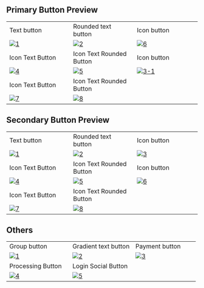 ## Primary Button Preview

<table>
  <tr>
    <td width="33.3333%">Text button</td>
    <td width="33.3333%">Rounded text button</td>
    <td width="33.3333%">Icon button</td>
  </tr>

  <tr>
    <td width="33.3333%">
      <a href="https://github.com/Clueless-Community/seamless-ui/blob/main/Buttons/src/Primary/text-button.html">
        <img src="https://i.ibb.co/HpDtNZY/1.png" alt="1" border="0" />
      </a>
    </td>
    <td width="33.3333%">
      <a href="https://github.com/Clueless-Community/seamless-ui/blob/main/Buttons/src/Primary/text-button-rounded.html">
        <img src="https://i.ibb.co/jTvg5pJ/2.png" alt="2" border="0" />
      </a>
    </td>
    <td width="33.3333%">
      <a href="https://github.com/Clueless-Community/seamless-ui/blob/main/Buttons/src/Primary/icon-button.html">
        <img src="https://i.ibb.co/NNf4P0j/6.png" alt="6" border="0" />
      </a>
    </td>
  </tr>

  <tr>
    <td width="33.3333%">Icon Text Button</td>
    <td width="33.3333%">Icon Text Rounded Button</td>
    <td width="33.3333%">Icon button</td>
  </tr>
  <tr>
    <td width="33.3333%">
      <a href="https://github.com/Clueless-Community/seamless-ui/blob/main/Buttons/src/Primary/text-icon-rear-button.html">
        <img src="https://i.ibb.co/THN6PVB/4.png" alt="4" border="0" />
      </a>
    </td>
    <td width="33.3333%">
      <a href="https://github.com/Clueless-Community/seamless-ui/blob/main/Buttons/src/Primary/text-icon-rear-button-rounded.html">
        <img src="https://i.ibb.co/Jk60KBz/5.png" alt="5" border="0" />
      </a>
    </td>
    <td width="33.3333%">
      <a href="https://github.com/Clueless-Community/seamless-ui/blob/main/Buttons/src/Primary/icon-button-rounded.html">
        <img src="https://i.ibb.co/x3Cwvb8/3-1.png" alt="3-1" border="0" />
      </a>
    </td>
  </tr>

  <tr>
    <td width="33.3333%">Icon Text Button</td>
    <td width="33.3333%">Icon Text Rounded Button</td>
  </tr>
  <tr>
    <td width="33.3333%">
      <a href="https://github.com/Clueless-Community/seamless-ui/blob/main/Buttons/src/Primary/text-icon-front-button.html">
        <img src="https://i.ibb.co/tbM8SqX/7.png" alt="7" border="0" />
      </a>
    </td>
    <td width="33.3333%">
      <a href="https://github.com/Clueless-Community/seamless-ui/blob/main/Buttons/src/Primary/text-icon-front-button-rounded.html">
        <img src="https://i.ibb.co/TtdZznG/8.png" alt="8" border="0" />
      </a>
    </td>
  </tr>
</table>

## Secondary Button Preview

<table>
  <tr>
    <td width="33.3333%">Text button</td>
    <td width="33.3333%">Rounded text button</td>
    <td width="33.3333%">Icon button</td>
  </tr>

  <tr>
    <td width="33.3333%">
      <a href="https://github.com/Clueless-Community/seamless-ui/blob/main/Buttons/src/Secondary/text-button.html">
        <img src="https://i.ibb.co/ZKnFd5Q/1.png" alt="1" border="0" />
      </a>
    </td>
    <td width="33.3333%">
      <a href="https://github.com/Clueless-Community/seamless-ui/blob/main/Buttons/src/Secondary/text-button-rounded.html">
        <img src="https://i.ibb.co/x8C9r05/2.png" alt="2" border="0" />
      </a>
    </td>
    <td width="33.3333%">
      <a href="https://github.com/Clueless-Community/seamless-ui/blob/main/Buttons/src/Secondary/icon-button.html">
        <img src="https://i.ibb.co/QFmYw7v/3.png" alt="3" border="0" />
      </a>
    </td>
  </tr>

  <tr>
    <td width="33.3333%">Icon Text Button</td>
    <td width="33.3333%">Icon Text Rounded Button</td>
    <td width="33.3333%">Icon button</td>
  </tr>
  <tr>
    <td width="33.3333%">
      <a href="https://github.com/Clueless-Community/seamless-ui/blob/main/Buttons/src/Secondary/text-icon-front-button.html">
        <img src="https://i.ibb.co/v41CKzp/4.png" alt="4" border="0" />
      </a>
    </td>
    <td width="33.3333%">
      <a href="https://github.com/Clueless-Community/seamless-ui/blob/main/Buttons/src/Secondary/text-icon-front-button-rounded.html">
        <img src="https://i.ibb.co/bKDqNpb/5.png" alt="5" border="0" />
      </a>
    </td>
    <td width="33.3333%">
      <a href="https://github.com/Clueless-Community/seamless-ui/blob/main/Buttons/src/Secondary/icon-button-rounded.html">
        <img src="https://i.ibb.co/QjwP923/6.png" alt="6" border="0" />
      </a>
    </td>
  </tr>

  <tr>
    <td width="33.3333%">Icon Text Button</td>
    <td width="33.3333%">Icon Text Rounded Button</td>
  </tr>
  <tr>
    <td width="33.3333%">
      <a href="https://github.com/Clueless-Community/seamless-ui/blob/main/Buttons/src/Secondary/text-icon-rear-button.html">
        <img src="https://i.ibb.co/qJjKbwL/7.png" alt="7" border="0" />
      </a>
    </td>
    <td width="33.3333%">
      <a href="https://github.com/Clueless-Community/seamless-ui/blob/main/Buttons/src/Secondary/text-icon-rear-button-rounded.html">
        <img src="https://i.ibb.co/tJNBtK1/8.png" alt="8" border="0" />
      </a>
    </td>
  </tr>
</table>

## Others

<table>
  <tr>
    <td width="33.3333%">Group button</td>
    <td width="33.3333%">Gradient text button</td>
    <td width="33.3333%">Payment button</td>
  </tr>

  <tr>
    <td width="33.3333%">
      <a href="https://github.com/Clueless-Community/seamless-ui/blob/main/Buttons/src/button_group.html">
        <img src="https://i.ibb.co/r2bpyZ5/1.png" alt="1" border="0" />
      </a>
    </td>
    <td width="33.3333%">
      <a href="https://github.com/Clueless-Community/seamless-ui/blob/main/Buttons/src/gradient-buttons.html">
        <img src="https://i.ibb.co/qBd4sRG/2.png" alt="2" border="0" />
      </a>
    </td>
    <td width="33.3333%">
      <a href="https://github.com/Clueless-Community/seamless-ui/blob/main/Buttons/src/payment-buttons.html">
        <img src="https://i.ibb.co/YPFCm1p/3.png" alt="3" border="0" />
      </a>
    </td>
  </tr>

  <tr>
    <td width="33.3333%">Processing Button</td>
    <td width="33.3333%">Login Social Button</td>
  </tr>
  <tr>
    <td width="33.3333%">
      <a href="https://github.com/Clueless-Community/seamless-ui/blob/main/Buttons/src/processing_button.html">
        <img src="https://i.ibb.co/xsYBJLN/4.png" alt="4" border="0" />
      </a>
    </td>
    <td width="33.3333%">
      <a href="https://github.com/Clueless-Community/seamless-ui/blob/main/Buttons/src/social-buttons.html">
        <img src="https://i.ibb.co/7vytq2R/5.png" alt="5" border="0" />
      </a>
    </td>
  </tr>
</table>
